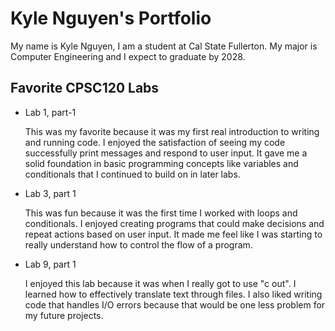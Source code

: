 # Kyle Nguyen's Portfolio

My name is Kyle Nguyen, I am a student at Cal State Fullerton. My major is Computer Engineering and I expect to graduate by 2028.

## Favorite CPSC120 Labs
* Lab 1, part-1

   This was my favorite because it was my first real introduction to writing and running code. I enjoyed the satisfaction of seeing my code successfully print messages and respond to user input. It gave me a solid foundation in basic programming concepts like variables and conditionals that I continued to build on in later labs.

* Lab 3, part 1

  This was fun because it was the first time I worked with loops and conditionals. I enjoyed creating programs that could make decisions and repeat actions based on user input. It made me feel like I was starting to really understand how to control the flow of a program.

* Lab 9, part 1

  I enjoyed this lab because it was when I really got to use "c out". I learned how to effectively translate text through files. I also liked writing code that handles I/O errors because that would be one less problem for my future projects.

